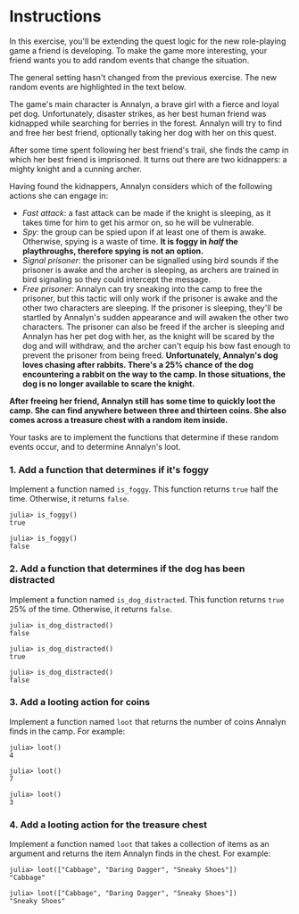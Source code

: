# Instructions

In this exercise, you'll be extending the quest logic for the new role-playing game a friend is developing.
To make the game more interesting, your friend wants you to add random events that change the situation.

The general setting hasn't changed from the previous exercise.
The new random events are highlighted in the text below.

The game's main character is Annalyn, a brave girl with a fierce and loyal pet dog.
Unfortunately, disaster strikes, as her best human friend was kidnapped while searching for berries in the forest.
Annalyn will try to find and free her best friend, optionally taking her dog with her on this quest.

After some time spent following her best friend's trail, she finds the camp in which her best friend is imprisoned. It turns out there are two kidnappers: a mighty knight and a cunning archer.

Having found the kidnappers, Annalyn considers which of the following actions she can engage in:

- _Fast attack_: a fast attack can be made if the knight is sleeping, as it takes time for him to get his armor on, so he will be vulnerable.<!-- **There is a 5% chance that Annalyn stumbles while approaching the knight. This will wake up the knight and buy him enough time to put on his armor so that a fast attack is no longer possible.** [potential future test case] -->
- _Spy_: the group can be spied upon if at least one of them is awake. Otherwise, spying is a waste of time. **It is foggy in _half_ the playthroughs, therefore spying is not an option.**
- _Signal prisoner_: the prisoner can be signalled using bird sounds if the prisoner is awake and the archer is sleeping, as archers are trained in bird signaling so they could intercept the message.
- _Free prisoner_: Annalyn can try sneaking into the camp to free the prisoner, but this tactic will only work if the prisoner is awake and the other two characters are sleeping. If the prisoner is sleeping, they'll be startled by Annalyn's sudden appearance and will awaken the other two characters. The prisoner can also be freed if the archer is sleeping and Annalyn has her pet dog with her, as the knight will be scared by the dog and will withdraw, and the archer can't equip his bow fast enough to prevent the prisoner from being freed. **Unfortunately, Annalyn's dog loves chasing after rabbits. There's a 25% chance of the dog encountering a rabbit on the way to the camp. In those situations, the dog is no longer available to scare the knight.**

**After freeing her friend, Annalyn still has some time to quickly loot the camp. She can find anywhere between three and thirteen coins. She also comes across a treasure chest with a random item inside.**

Your tasks are to implement the functions that determine if these random events occur, and to determine Annalyn's loot.

### 1. Add a function that determines if it's foggy

Implement a function named `is_foggy`. This function returns `true` half the time. Otherwise, it returns `false`.

```julia-repl
julia> is_foggy()
true

julia> is_foggy()
false
```

### 2. Add a function that determines if the dog has been distracted

Implement a function named `is_dog_distracted`. This function returns `true` 25% of the time. Otherwise, it returns `false`.

```julia-repl
julia> is_dog_distracted()
false

julia> is_dog_distracted()
true

julia> is_dog_distracted()
false
```

### 3. Add a looting action for coins

Implement a function named `loot` that returns the number of coins Annalyn finds in the camp. For example:

```julia-repl
julia> loot()
4

julia> loot()
7

julia> loot()
3
```

### 4. Add a looting action for the treasure chest

Implement a function named `loot` that takes a collection of items as an argument and returns the item Annalyn finds in the chest. For example:

```julia-repl
julia> loot(["Cabbage", "Daring Dagger", "Sneaky Shoes"])
"Cabbage"

julia> loot(["Cabbage", "Daring Dagger", "Sneaky Shoes"])
"Sneaky Shoes"
```
